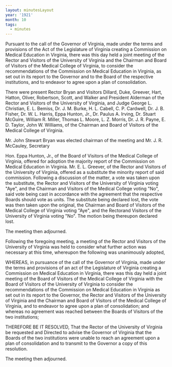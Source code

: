 ```yaml
---
layout: minutesLayout
year: '1921'
month: 10
tags:
  - minutes
---
```

Pursuant to the call of the Governor of Virginia, made under the terms and provisions of the Act of the Legislature of Virginia creating a Commission on Medical Education in Virginia, there was this day held a joint meeting of the Rector and Visitors of the University of Virginia and the Chairman and Board of Visitors of the Medical College of Virginia, to consider the recommendations of the Commission on Medical Education in Virginia, as set out in its report to the Governor and to the Board of the respective institutions, and to endeavor to agree upon a plan of consolidation.

There were present Rector Bryan and Visitors Dillard, Duke, Greever, Hart, Hatton, Oliver, Robertson, Scott, and Walker and President Alderman of the Rector and Visitors of the University of Virginia, and Judge George L. Christian, E. L. Bemiss, Dr. J. M. Burke, H. L. Cabell, C. P. Cardwell, Dr. J. B. Fisher, Dr. W. L. Harris, Eppa Hunton, Jr., Dr. Paulus A. Irving, Dr. Stuart McGuire, William R. Miller, Thomas L. Moore, L. Z. Morris, Dr. J. R. Payne, E. D. Taylor, John W. Williams, of the Chairman and Board of Visitors of the Medical College of Virginia.

Mr. John Stewart Bryan was elected chairman of the meeting and Mr. J. R. McCauley, Secretary

Hon. Eppa Hunton, Jr., of the Board of Visitors of the Medical College of Virginia, offered for adoption the majority report of the Commission on Medical Education in Virginia. Mr. E. L. Greever, of the Rector and Visitors of the University of Virginia, offered as a substitute the minority report of said commission. Following a discussion of the matter, a vote was taken upon the substitute, the Rector and Visitors of the University of Virginia voting "Aye", and the Chairman and Visitors of the Medical College voting "No", said vote being cast in accordance with the agreement that the respective Boards should vote as units. The substitute being declared lost, the vote was then taken upon the original, the Chairman and Board of Visitors of the Medical College of Virginia voting "Aye", and the Rectorand Visitors of the University of Virginia voting "No". The motion being thereupon declared lost.

The meeting then adjourned.

Following the foregoing meeting, a meeting of the Rector and Visitors of the University of Virginia was held to consider what further action was necessary at this time, whereupon the following was unanimously adopted,

WHEREAS, in pursuance of the call of the Governor of Virginia, made under the terms and provisions of an act of the Legislature of Virginia creating a Commission on Medical Education in Virginia, there was this day held a joint meeting of the Board of Visitors of the Medical College of Virginia with the Board of Visitors of the University of Virginia to consider the recommendations of the Commission on Medical Education in Virginia as set out in its report to the Governor, the Rector and Visitors of the University of Virginia and the Chairman and Board of Visitors of the Medical College of Virginia, and to endeavor to agree upon a plan of consolidation; and whereas no agreement was reached between the Boards of Visitors of the two institutions;

THEREFORE BE IT RESOLVED, That the Rector of the University of Virginia be requested and Directed to advise the Governor of Virginia that the Boards of the two institutions were unable to reach an agreement upon a plan of consolidation and to transmit to the Governor a copy of this resolution.

The meeting then adjourned.
